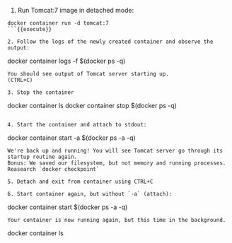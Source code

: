 1. Run Tomcat:7 image in detached mode:

```
docker container run -d tomcat:7
```{{execute}}

2. Follow the logs of the newly created container and observe the output:

```
docker container logs -f $(docker ps -q)
```{{execute}}
You should see output of Tomcat server starting up.
(CTRL+C)
	
3. Stop the container

```
docker container ls
docker container stop $(docker ps -q)
```{{execute}}

4. Start the container and attach to stdout:

```
docker container start -a $(docker ps -a -q)
```{{execute}}
We're back up and running! You will see Tomcat server go through its startup routine again. 
Bonus: We saved our filesystem, but not memory and running processes. Reasearch `docker checkpoint`

5. Detach and exit from container using CTRL+C

6. Start container again, but without `-a` (attach):

```
docker container start $(docker ps -a -q)
```{{execute}}
Your container is now running again, but this time in the background.
```
docker container ls
```{{execute}}